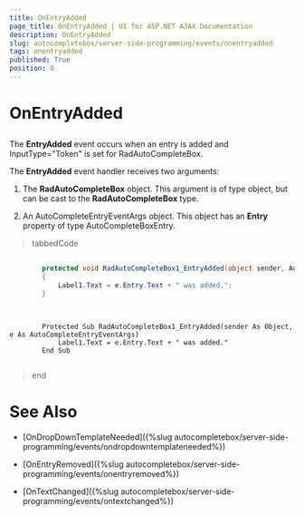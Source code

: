 ```yaml
---
title: OnEntryAdded
page_title: OnEntryAdded | UI for ASP.NET AJAX Documentation
description: OnEntryAdded
slug: autocompletebox/server-side-programming/events/onentryadded
tags: onentryadded
published: True
position: 0
---
```


# OnEntryAdded



## 

The __EntryAdded__ event occurs when an entry is added and InputType="Token" is set for RadAutoCompleteBox.

The __EntryAdded__ event handler receives two arguments:

1. The __RadAutoCompleteBox__ object. This argument is of type object, but can be cast to the __RadAutoCompleteBox__ type.

1. An AutoCompleteEntryEventArgs object. This object has an __Entry__ property of type AutoCompleteBoxEntry.

>tabbedCode

````C#
	
		protected void RadAutoCompleteBox1_EntryAdded(object sender, AutoCompleteEntryEventArgs e)
		{
			Label1.Text = e.Entry.Text + " was added.";
		}
	
````
````VB.NET
	
	    Protected Sub RadAutoCompleteBox1_EntryAdded(sender As Object, e As AutoCompleteEntryEventArgs)
	        Label1.Text = e.Entry.Text + " was added."
	    End Sub
	
````
>end

# See Also

 * [OnDropDownTemplateNeeded]({%slug autocompletebox/server-side-programming/events/ondropdowntemplateneeded%})

 * [OnEntryRemoved]({%slug autocompletebox/server-side-programming/events/onentryremoved%})

 * [OnTextChanged]({%slug autocompletebox/server-side-programming/events/ontextchanged%})
